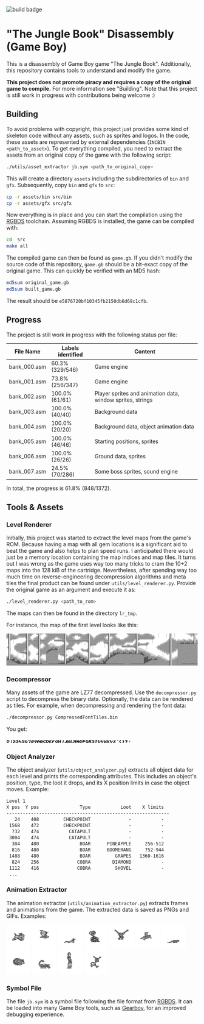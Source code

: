 ![build badge](https://github.com/not-chciken/jungle-book-gb-disassembly/actions/workflows/build.yml/badge.svg)

# "The Jungle Book" Disassembly (Game Boy)

This is a disassembly of Game Boy game "The Jungle Book".
Additionally, this repository contains tools to understand and modify the game.

__This project does not promote piracy and requires a copy of the original game to compile.__
For more information see "Building".
Note that this project is still work in progress with contributions being welcome :)

## Building

To avoid problems with copyright, this project just provides some kind of skeleton code without any assets, such as sprites and logos.
In the code, these assets are represented by external dependencies (`INCBIN <path_to_asset>`).
To get everything compiled, you need to extract the assets from an original copy of the game with the following script:
```bash
./utils/asset_extractor jb.sym <path_to_original_copy>
```
This will create a directory `assets` including the subdirectories of `bin` and `gfx`.
Subsequently, copy `bin` and `gfx` to `src`:
```bash
cp -r assets/bin src/bin
cp -r assets/gfx src/gfx
```
Now everything is in place and you can start the compilation using the [RGBDS](https://github.com/gbdev/rgbds) toolchain.
Assuming RGBDS is installed, the game can be compiled with:
```bash
cd  src
make all
```
The compiled game can then be found as `game.gb`.
If you didn't modify the source code of this repository, `game.gb` should be a bit-exact copy of the original game.
This can quickly be verified with an MD5 hash:
```bash
md5sum original_game.gb
md5sum built_game.gb
```
The result should be `e5876720bf10345fb2150db6d68c1cfb`.

## Progress

The project is still work in progress with the following status per file:

| File Name    | Labels identified | Content                                                    |
|--------------|-------------------|------------------------------------------------------------|
| bank_000.asm | 60.3% (329/546)   | Game engine                                                |
| bank_001.asm | 73.8% (256/347)   | Game engine                                                |
| bank_002.asm | 100.0% (61/61)    | Player sprites and animation data, window sprites, strings |
| bank_003.asm | 100.0% (40/40)    | Background data                                            |
| bank_004.asm | 100.0% (20/20)    | Background data, object animation data                     |
| bank_005.asm | 100.0% (46/46)    | Starting positions, sprites                                |
| bank_006.asm | 100.0% (26/26)    | Ground data, sprites                                       |
| bank_007.asm | 24.5% (70/286)    | Some boss sprites, sound engine                            |

In total, the progress is 61.8% (848/1372).

## Tools & Assets

### Level Renderer

Initially, this project was started to extract the level maps from the game's ROM.
Because having a map with all gem locations is a significant aid to beat the game and also helps to plan speed runs.
I anticipated there would just be a memory location containing the map indices and map tiles.
It turns out I was wrong as the game uses way too many tricks to cram the 10+2 maps into the 128 kiB of the cartridge.
Nevertheless, after spending way too much time on reverse-engineering decompression algorithms and meta tiles the final product can be found under `utils/level_renderer.py`.
Provide the original game as an argument and execute it as:

```bash
./level_renderer.py <path_to_rom>
```

The maps can then be found in the directory `lr_tmp`.

For instance, the map of the first level looks like this:

![Map of Level 1](readme_assets/lvl1_map.png)

### Decompressor

Many assets of the game are LZ77 decompressed.
Use the `decompressor.py` script to decompress the binary data. Optionally, the data can be rendered as tiles.
For example, when decompressing and rendering the font data:

```bash
./decompressor.py CompressedFontTiles.bin
```

You get:

![Font data](readme_assets/font.png)


### Object Analyzer

The object analyzer (`utils/object_analyzer.py`) extracts all object data for each level and prints the corresponding attributes.
This includes an object's position, type, the loot it drops, and its X position limits in case the object moves.
Example:

```
Level 1
X pos  Y pos               Type           Loot    X limits
------------------------------------------------------------
   24    408         CHECKPOINT              -           -
 1568    472         CHECKPOINT              -           -
  732    474           CATAPULT              -           -
 3004    474           CATAPULT              -           -
  384    480               BOAR      PINEAPPLE     256-512
  816    480               BOAR      BOOMERANG     752-944
 1488    480               BOAR         GRAPES   1360-1616
  824    256              COBRA        DIAMOND           -
 1112    416              COBRA         SHOVEL           -
 ...
```

### Animation Extractor

The animation extractor (`utils/animation_extractor.py`) extracts frames and animations from the game.
The extracted data is saved as PNGs and GIFs. Examples:

![Animation of the boar enemy](readme_assets/boar_animation.webp)
![Animation of the bat enemy](readme_assets/bat_animation.webp)
![Animation of the crawling snake enemy](readme_assets/snake_animation.webp)
![Animation of the cobra enemy](readme_assets/cobra_animation.webp)
![Animation of the eagle](readme_assets/eagle_animation.webp)
![Animation of the flying bird enemy](readme_assets/flying_bird_animation.webp)
![Animation of the lizzard enemy](readme_assets/lizzard_animation.webp)
![Animation of the porcupine enemy](readme_assets/porcupine_animation.webp)
![Animation of the scorpion enemy](readme_assets/scorpion_animation.webp)
![Animation of the village girl](readme_assets/village_girl_animation.webp)
![Animation of the walking monkey](readme_assets/walking_monkey_animation.webp)

### Symbol File

The file `jb.sym` is a symbol file following the file format from [RGBDS](https://rgbds.gbdev.io/sym).
It can be loaded into many Game Boy tools, such as [Gearboy](https://github.com/drhelius/Gearboy), for an improved debugging experience.